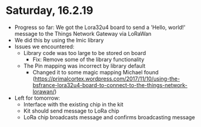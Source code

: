 # Saturday, 16.2.19

* Progress so far: We got the Lora32u4 board to send a 'Hello, world!' message to the Things Network Gateway via LoRaWan
* We did this by using the lmic library
* Issues we encountered:
  * Library code was too large to be stored on board
    * Fix: Remove some of the library functionality
  * The Pin mapping was incorrect by library default
    * Changed it to some magic mapping Michael found (https://primalcortex.wordpress.com/2017/11/10/using-the-bsfrance-lora32u4-board-to-connect-to-the-things-network-lorawan/)
* Left for tomorrow:
  * Interface with the existing chip in the kit
  * Kit should send message to LoRa chip
  * LoRa chip broadcasts message and confirms broadcasting message